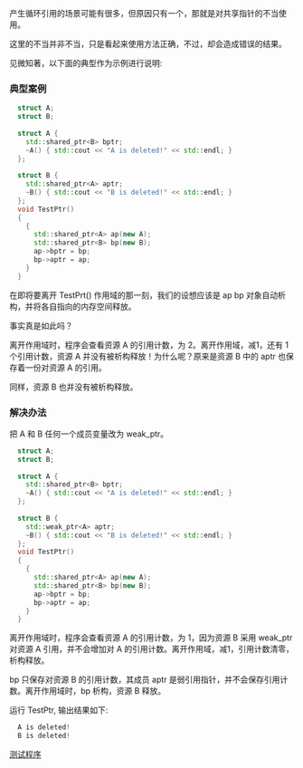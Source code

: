 
产生循环引用的场景可能有很多，但原因只有一个，那就是对共享指针的不当使用。

这里的不当并非不当，只是看起来使用方法正确，不过，却会造成错误的结果。

见微知著，以下面的典型作为示例进行说明:

### 典型案例

```c++
  struct A;
  struct B;
  
  struct A {
    std::shared_ptr<B> bptr;
    ~A() { std::cout << "A is deleted!" << std::endl; }
  };
  
  struct B {
    std::shared_ptr<A> aptr;
    ~B() { std::cout << "B is deleted!" << std::endl; }
  };
  void TestPtr()
  {
    {
      std::shared_ptr<A> ap(new A);
      std::shared_ptr<B> bp(new B);
      ap->bptr = bp;
      bp->aptr = ap;
    }
  }
```
在即将要离开 TestPrt() 作用域的那一刻，我们的设想应该是 ap bp 对象自动析构，并将各自指向的内存空间释放。

事实真是如此吗？

离开作用域时，程序会查看资源 A 的引用计数，为 2。离开作用域，减1，还有 1 个引用计数，资源 A 并没有被析构释放！为什么呢？原来是资源 B 中的 aptr 也保存着一份对资源 A 的引用。

同样，资源 B 也并没有被析构释放。


### 解决办法
  
把 A 和 B 任何一个成员变量改为 weak_ptr。

```c++
  struct A;
  struct B;
  
  struct A {
    std::shared_ptr<B> bptr;
    ~A() { std::cout << "A is deleted!" << std::endl; }
  };
  
  struct B {
    std::weak_ptr<A> aptr;
    ~B() { std::cout << "B is deleted!" << std::endl; }
  };
  void TestPtr()
  {
    {
      std::shared_ptr<A> ap(new A);
      std::shared_ptr<B> bp(new B);
      ap->bptr = bp;
      bp->aptr = ap;
    }
  }
```

离开作用域时，程序会查看资源 A 的引用计数，为 1，因为资源 B 采用 weak_ptr 对资源 A 引用，并不会增加对 A 的引用计数。离开作用域，减1，引用计数清零，析构释放。

bp 只保存对资源 B 的引用计数，其成员 aptr 是弱引用指针，并不会保存引用计数。离开作用域时，bp 析构，资源 B 释放。

运行 TestPtr, 输出结果如下:
```c++
  A is deleted!
  B is deleted!
```

[测试程序](t/02_circular_reference.cpp)
